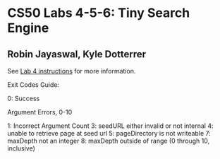 # CS50 Labs 4-5-6: Tiny Search Engine

## Robin Jayaswal, Kyle Dotterrer

See [Lab 4 instructions](http://www.cs.dartmouth.edu/~cs50/Labs/Lab4.html)
for more information.


Exit Codes Guide:

0: Success

Argument Errors, 0-10

1: Incorrect Argument Count
3: seedURL either invalid or not internal
4: unable to retrieve page at seed url
5: pageDirectory is not writeable
7: maxDepth not an integer
8: maxDepth outside of range (0 through 10, inclusive)